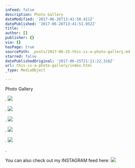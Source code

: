 ```yaml
---
inFeed: false
description: Photo Gallery
dateModified: '2017-06-26T13:41:50.411Z'
datePublished: '2017-06-26T13:41:51.052Z'
title: ''
author: []
publisher: {}
via: {}
hasPage: true
sourcePath: _posts/2017-06-25-this-is-a-photo-gallery.md
starred: false
datePublishedOriginal: '2017-06-25T21:11:22.316Z'
url: this-is-a-photo-gallery/index.html
_type: MediaObject

---
```

Photo Gallery

.
![](https://the-grid-user-content.s3-us-west-2.amazonaws.com/c1924ec3-7be1-4959-b6ba-145f2a06e60c.jpg)

.
![](https://the-grid-user-content.s3-us-west-2.amazonaws.com/2c174fc8-387d-4d8b-ae49-e2ab413dc066.jpg)

.
![](https://the-grid-user-content.s3-us-west-2.amazonaws.com/2cae70bd-653b-4cfa-8bec-cd1715b62ae0.jpg)

.
![](https://the-grid-user-content.s3-us-west-2.amazonaws.com/010e48e1-036b-4b96-8b94-7f2026c66fa9.jpg)

.
![](https://the-grid-user-content.s3-us-west-2.amazonaws.com/3ae3ae84-a256-492a-b8ff-35e2d57c8b5b.jpg)

.

You can also check out my INSTAGRAM feed here:
![](https://s3-us-west-2.amazonaws.com/the-grid-img/p/79061abf796b871adea30e288ea2b27fb330e1a2.jpg)
